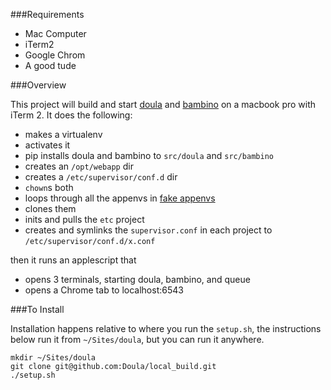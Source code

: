 ###Requirements

* Mac Computer
* iTerm2
* Google Chrom
* A good tude

###Overview

This project will build and start [doula](https://github.com/Doula/Doula) and [bambino](https://github.com/Doula/Bambino) on a macbook pro with iTerm 2.  It does the following:

* makes a virtualenv
* activates it
* pip installs doula and bambino to `src/doula` and `src/bambino`
* creates an `/opt/webapp` dir
* creates a `/etc/supervisor/conf.d` dir
* `chown`s both
* loops through all the appenvs in [fake appenvs](http://code.corp.surveymonkey.com/doula)
* clones them
* inits and pulls the `etc` project
* creates and symlinks the `supervisor.conf` in each project to `/etc/supervisor/conf.d/x.conf`

then it runs an applescript that

* opens 3 terminals, starting doula, bambino, and queue
* opens a Chrome tab to localhost:6543

###To Install

Installation happens relative to where you run the `setup.sh`, the instructions below run it from `~/Sites/doula`, but you can run it anywhere.

    mkdir ~/Sites/doula
    git clone git@github.com:Doula/local_build.git
    ./setup.sh
    
  